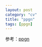 ```yaml
---
layout: post
category: "cv"
title: "ppgn"
tags: [ppgn]
---
```


参考：[ppgn](https://mp.weixin.qq.com/s?__biz=MzA5MDMwMTIyNQ==&mid=2649289111&idx=1&sn=42e565c3b77259742ae5504eed446486&chksm=8811e7d1bf666ec7f22987f2ee9160d67fab557114801f9d67c04041b6d39d94235ad16939ab&mpshare=1&scene=1&srcid=1209d3upz2esvwGmY4gfAcNl&pass_ticket=6F3WrFmalMgZ5Oj086HJDIpCgEgR3p0cvrPVa2BxK2A4pl0bhEU19uXGpI43TaYF#rd)